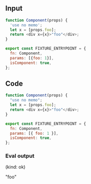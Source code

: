 
## Input

```javascript
function Component(props) {
  'use no memo';
  let x = [props.foo];
  return <div x={x}>"foo"</div>;
}

export const FIXTURE_ENTRYPOINT = {
  fn: Component,
  params: [{foo: 1}],
  isComponent: true,
};

```

## Code

```javascript
function Component(props) {
  "use no memo";
  let x = [props.foo];
  return <div x={x}>"foo"</div>;
}

export const FIXTURE_ENTRYPOINT = {
  fn: Component,
  params: [{ foo: 1 }],
  isComponent: true,
};

```
      
### Eval output
(kind: ok) <div x="1">"foo"</div>